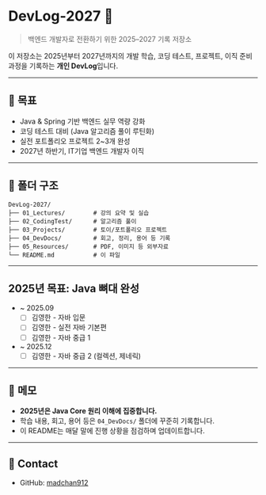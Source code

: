 # DevLog-2027 🚀

> 백엔드 개발자로 전환하기 위한 2025–2027 기록 저장소
> 

이 저장소는 2025년부터 2027년까지의 개발 학습, 코딩 테스트, 프로젝트, 이직 준비 과정을 기록하는 **개인 DevLog**입니다.

---

## 📌 목표

- Java & Spring 기반 백엔드 실무 역량 강화
- 코딩 테스트 대비 (Java 알고리즘 풀이 루틴화)
- 실전 포트폴리오 프로젝트 2~3개 완성
- 2027년 하반기, IT기업 백엔드 개발자 이직

---

## 📂 폴더 구조

```
DevLog-2027/
├── 01_Lectures/        # 강의 요약 및 실습
├── 02_CodingTest/      # 알고리즘 풀이
├── 03_Projects/        # 토이/포트폴리오 프로젝트
├── 04_DevDocs/         # 회고, 정리, 용어 등 기록
├── 05_Resources/       # PDF, 이미지 등 외부자료
└── README.md           # 이 파일

```

---

## 2025년 목표: Java 뼈대 완성

- ~ 2025.09
    - [ ]  김영한 - 자바 입문
    - [ ]  김영한 - 실전 자바 기본편
    - [ ]  김영한 - 자바 중급 1
- ~ 2025.12
    - [ ]  김영한 - 자바 중급 2 (컬렉션, 제네릭)

---

## 🧠 메모

- **2025년은 Java Core 원리 이해에 집중합니다.**
- 학습 내용, 회고, 용어 등은 `04_DevDocs/` 폴더에 꾸준히 기록합니다.
- 이 README는 매달 말에 진행 상황을 점검하며 업데이트합니다.

---

## 📮 Contact

- GitHub: [madchan912](https://github.com/madchan912)
